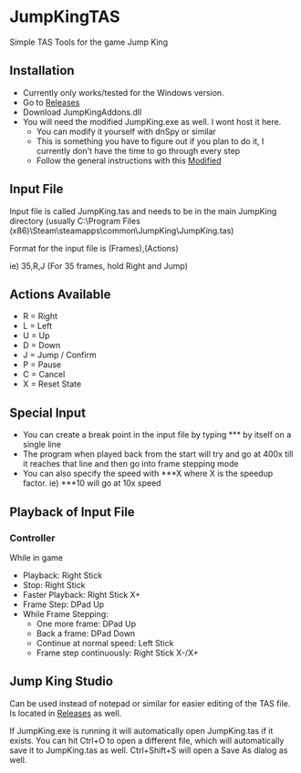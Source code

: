 # JumpKingTAS
Simple TAS Tools for the game Jump King

## Installation

- Currently only works/tested for the Windows version.
- Go to [Releases](https://github.com/ShootMe/JumpKingTAS/releases)
- Download JumpKingAddons.dll
- You will need the modified JumpKing.exe as well. I wont host it here.
  - You can modify it yourself with dnSpy or similar
  - This is something you have to figure out if you plan to do it, I currently don't have the time to go through every step
  - Follow the general instructions with this [Modified](https://github.com/ShootMe/JumpKingTAS/blob/master/Game/WhatsModified.txt)

## Input File
Input file is called JumpKing.tas and needs to be in the main JumpKing directory (usually C:\Program Files (x86)\Steam\steamapps\common\JumpKing\JumpKing.tas)

Format for the input file is (Frames),(Actions)

ie) 35,R,J (For 35 frames, hold Right and Jump)

## Actions Available
- R = Right
- L = Left
- U = Up
- D = Down
- J = Jump / Confirm
- P = Pause
- C = Cancel
- X = Reset State

## Special Input
- You can create a break point in the input file by typing *** by itself on a single line
- The program when played back from the start will try and go at 400x till it reaches that line and then go into frame stepping mode
- You can also specify the speed with ***X where X is the speedup factor. ie) ***10 will go at 10x speed

## Playback of Input File
### Controller
While in game
- Playback: Right Stick
- Stop: Right Stick
- Faster Playback: Right Stick X+
- Frame Step: DPad Up
- While Frame Stepping:
  - One more frame: DPad Up
  - Back a frame: DPad Down
  - Continue at normal speed: Left Stick
  - Frame step continuously: Right Stick X-/X+
 
## Jump King Studio
Can be used instead of notepad or similar for easier editing of the TAS file. Is located in [Releases](https://github.com/ShootMe/JumpKingTAS/releases) as well.

If JumpKing.exe is running it will automatically open JumpKing.tas if it exists. You can hit Ctrl+O to open a different file, which will automatically save it to JumpKing.tas as well. Ctrl+Shift+S will open a Save As dialog as well.
